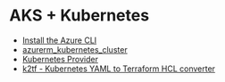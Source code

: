 # AKS + Kubernetes

- [Install the Azure CLI](https://docs.microsoft.com/en-us/cli/azure/install-azure-cli?view=azure-cli-latest)
- [azurerm_kubernetes_cluster](https://www.terraform.io/docs/providers/azurerm/r/kubernetes_cluster.html)
- [Kubernetes Provider](https://registry.terraform.io/providers/hashicorp/kubernetes/latest/docs)
- [k2tf - Kubernetes YAML to Terraform HCL converter](https://github.com/sl1pm4t/k2tf)

